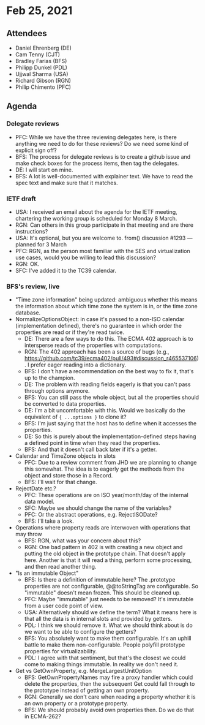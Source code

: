 # Feb 25, 2021

## Attendees
- Daniel Ehrenberg (DE)
- Cam Tenny (CJT)
- Bradley Farias (BFS)
- Philipp Dunkel (PDL)
- Ujjwal Sharma (USA)
- Richard Gibson (RGN)
- Philip Chimento (PFC)

## Agenda

### Delegate reviews
- PFC: While we have the three reviewing delegates here, is there anything we need to do for these reviews? Do we need some kind of explicit sign off?
- BFS: The process for delegate reviews is to create a github issue and make check boxes for the process items, then tag the delegates.
- DE: I will start on mine.
- BFS: A lot is well-documented with explainer text. We have to read the spec text and make sure that it matches. 

### IETF draft
- USA: I received an email about the agenda for the IETF meeting, chartering the working group is scheduled for Monday 8 March.
- RGN: Can others in this group participate in that meeting and are there instructions?
- USA: It's optional, but you are welcome to.
from() discussion #1293 — planned for 3 March
- PFC: RGN, as the person most familiar with the SES and virtualization use cases, would you be willing to lead this discussion?
- RGN: OK.
- SFC: I've added it to the TC39 calendar.

### BFS's review, live
- "Time zone information" being updated: ambiguous whether this means the information about which time zone the system is in, or the time zone database.
- NormalizeOptionsObject: in case it's passed to a non-ISO calendar (implementation defined), there's no guarantee in which order the properties are read or if they're read twice.
  - DE: There are a few ways to do this. The ECMA 402 approach is to intersperse reads of the properties with computations.
  - RGN: The 402 approach has been a source of bugs (e.g., https://github.com/tc39/ecma402/pull/493#discussion_r465537106). I prefer eager reading into a dictionary.
  - BFS: I don't have a recommendation on the best way to fix it, that's up to the champion.
  - DE: The problem with reading fields eagerly is that you can't pass through options anymore.
  - BFS: You can still pass the whole object, but all the properties should be converted to data properties.
  - DE: I'm a bit uncomfortable with this. Would we basically do the equivalent of `{ ...options }` to clone it?
  - BFS: I'm just saying that the host has to define when it accesses the properties.
  - DE: So this is purely about the implementation-defined steps having a defined point in time when they read the properties.
  - BFS: And that it doesn't call back later if it's a getter.
- Calendar and TimeZone objects in slots
  - PFC: Due to a review comment from JHD we are planning to change this somewhat. The idea is to eagerly get the methods from the object and store those in a Record.
  - BFS: I'll wait for that change.
- RejectDate etc.?
  - PFC: These operations are on ISO year/month/day of the internal data model.
  - SFC: Maybe we should change the name of the variables?
  - PFC: Or the abstract operations, e.g. RejectISODate?
  - BFS: I'll take a look.
- Operations where property reads are interwoven with operations that may throw
  - BFS: RGN, what was your concern about this?
  - RGN: One bad pattern in 402  is with creating a new object and putting the old object in the prototype chain. That doesn't apply here. Another is that it will read a thing, perform some processing, and then read another thing.
- "Is an immutable Object"
  - BFS: Is there a definition of immutable here? The .prototype properties are not configurable, @@toStringTag are configurable. So "immutable" doesn't mean frozen. This should be cleaned up.
  - PFC: Maybe "immutable" just needs to be removed? It's immutable from a user code point of view.
  - USA: Alternatively should we define the term? What it means here is that all the data is in internal slots and provided by getters.
  - PDL: I think we should remove it. What we should think about is do we want to be able to configure the getters?
  - BFS: You absolutely want to make them configurable. It's an uphill battle to make them non-configurable. People polyfill prototype properties for virtualizability.
  - PDL: I agree with that sentiment, but that's the closest we could come to making things immutable. In reality we don't need it.
- Get vs GetOwnProperty, e.g. MergeLargestUnitOption
  - BFS: GetOwnPropertyNames may fire a proxy handler which could delete the properties, then the subsequent Get could fall through to the prototype instead of getting an own property.
  - RGN: Generally we don't care when reading a property whether it is an own property or a prototype property.
  - BFS: We should probably avoid own properties then. Do we do that in ECMA-262?

